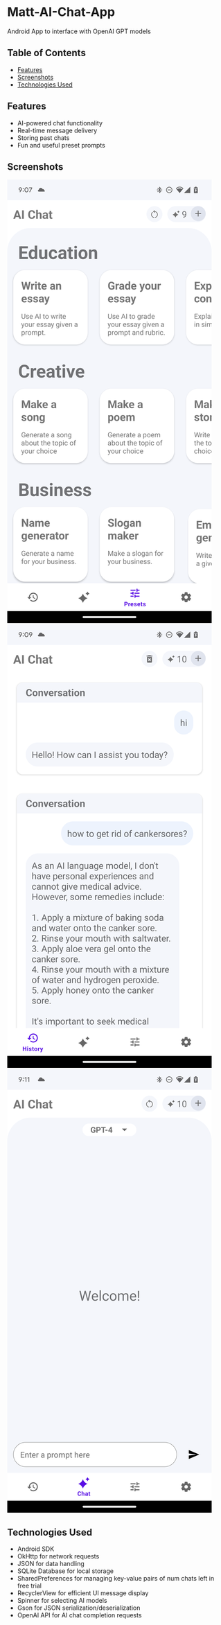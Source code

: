 # Matt-AI-Chat-App
Android App to interface with OpenAI GPT models

## Table of Contents
- [Features](#features)
- [Screenshots](#screenshots)
- [Technologies Used](#technologies-used)

## Features
- AI-powered chat functionality
- Real-time message delivery
- Storing past chats
- Fun and useful preset prompts

## Screenshots
![Presets](screenshots_ai/Screenshot_20231012-210742.png)
![Past Conversations](screenshots_ai/Screenshot_20231012-210932.png)
![Main Page](screenshots_ai/Screenshot_20231012-211126.png)
<!-- Add more screenshots or GIFs showcasing different app features -->

## Technologies Used
- Android SDK
- OkHttp for network requests
- JSON for data handling
- SQLite Database for local storage
- SharedPreferences for managing key-value pairs of num chats left in free trial
- RecyclerView for efficient UI message display
- Spinner for selecting AI models
- Gson for JSON serialization/deserialization
- OpenAI API for AI chat completion requests

